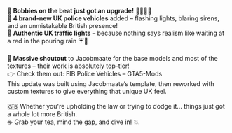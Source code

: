 🚨 **Bobbies on the beat just got an upgrade!** 👮‍♂️👮‍♀️
<br>
🔹 **4 brand-new UK police vehicles** added – flashing lights, blaring sirens, and an unmistakable British presence!
<br>
🔹 **Authentic UK traffic lights** – because nothing says realism like waiting at a red in the pouring rain ☔🚦
<br>
<br>
🔧 **Massive shoutout** to Jacobmaate for the base models and most of the textures – their work is absolutely top-tier!
<br>
👉 Check them out: FIB Police Vehicles – GTA5-Mods
<br>
This update was built using Jacobmaate’s template, then reworked with custom textures to give everything that unique UK feel.
<br>
<br>
🇬🇧 Whether you're upholding the law or trying to dodge it... things just got a whole lot more British.
<br>
☕ Grab your tea, mind the gap, and dive in! 💥
